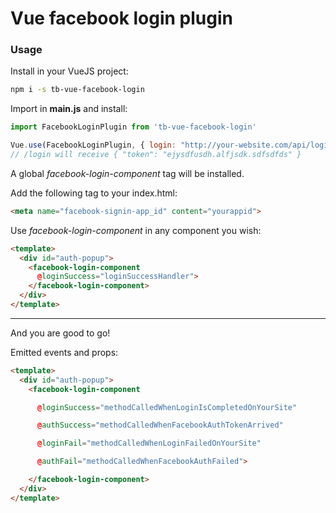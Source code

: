 # Vue facebook login plugin

### Usage
Install in your VueJS project:

```bash
npm i -s tb-vue-facebook-login
```

Import in __main.js__ and install:

```javascript
import FacebookLoginPlugin from 'tb-vue-facebook-login'

Vue.use(FacebookLoginPlugin, { login: "http://your-website.com/api/login" })
// /login will receive { "token": "ejysdfusdh.alfjsdk.sdfsdfds" }
```

A global _facebook-login-component_ tag will be installed.<br>

Add the following tag to your index.html:
```html
<meta name="facebook-signin-app_id" content="yourappid">
```

Use _facebook-login-component_ in any component you wish:

```html
<template>
  <div id="auth-popup">
    <facebook-login-component
      @loginSuccess="loginSuccessHandler">
    </facebook-login-component>
  </div>
</template>
```

<hr>

And you are good to go!

Emitted events and props:

```html
<template>
  <div id="auth-popup">
    <facebook-login-component

      @loginSuccess="methodCalledWhenLoginIsCompletedOnYourSite"

      @authSuccess="methodCalledWhenFacebookAuthTokenArrived"

      @loginFail="methodCalledWhenLoginFailedOnYourSite"

      @authFail="methodCalledWhenFacebookAuthFailed">

    </facebook-login-component>
  </div>
</template>
```
